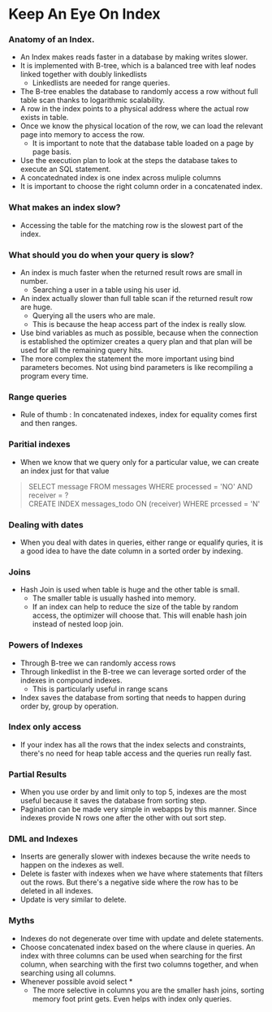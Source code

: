 # Keep An Eye On Index

### Anatomy of an Index. 
* An Index makes reads faster in a database by making writes slower.
* It is implemented with B-tree, which is a balanced tree with leaf nodes linked together with doubly linkedlists
  * Linkedlists are needed for range queries. 
* The B-tree enables the database to randomly access a row without full table scan thanks to logarithmic scalability. 
* A row in the index points to a physical address where the actual row exists in table. 
* Once we know the physical location of the row, we can load the relevant page into memory to access the row. 
  * It is important to note that the database table loaded on a page by page basis. 
* Use the execution plan to look at the steps the database takes to execute an SQL statement. 
* A concatednated index is one index across muliple columns
* It is important to choose the right column order in a concatenated index. 

### What makes an index slow? 
* Accessing the table for the matching row is the slowest part of the index.

### What should you do when your query is slow?
* An index is much faster when the returned result rows are small in number. 
  * Searching a user in a table using his user id. 
* An index actually slower than full table scan if the returned result row are huge. 
  * Querying all the users who are male. 
  * This is because the heap access part of the index is really slow. 
* Use bind variables as much as possible, because when the connection is established the optimizer creates a query plan and that plan will be used for all the remaining query hits. 
* The more complex the statement the more important using bind parameters becomes. Not using bind parameters is like recompiling a program every time. 

### Range queries
* Rule of thumb : In concatenated indexes, index for equality comes first and then ranges. 

### Paritial indexes 
* When we know that we query only for a particular value, we can create an index just for that value
 > SELECT message FROM messages WHERE processed = 'NO' AND receiver = ?  
 > CREATE INDEX messages_todo ON (receiver) WHERE prcessed = 'N'
 
### Dealing with dates
* When you deal with dates in queries, either range or equalify quries, it is a good idea to have the date column in a sorted order by indexing. 

### Joins
* Hash Join is used when table is huge and the other table is small. 
  * The smaller table is usually hashed into memory. 
  * If an index can help to reduce the size of the table by random access, the optimizer will choose that. This will enable hash join instead of nested loop join. 
  
### Powers of Indexes
* Through B-tree we can randomly access rows 
* Through linkedlist in the B-tree we can leverage sorted order of the indexes in compound indexes. 
  * This is particularly useful in range scans
* Index saves the database from sorting that needs to happen during order by, group by operation. 

### Index only access
* If your index has all the rows that the index selects and constraints, there's no need for heap table access and the queries run really fast. 

### Partial Results 
* When you use order by and limit only to top 5, indexes are the most useful because it saves the database from sorting step.
* Pagination can be made very simple in webapps by this manner. Since indexes provide N rows one after the other with out sort step.

### DML and Indexes
* Inserts are generally slower with indexes because the write needs to happen on the indexes as well. 
* Delete is faster with indexes when we have where statements that filters out the rows. But there's a negative side where the row has to be deleted in all indexes. 
* Update is very similar to delete. 

### Myths
* Indexes do not degenerate over time with update and delete statements. 
* Choose concatenated index based on the where clause in queries. An index with three columns can be used when searching for the first column, when searching with the first two columns together, and when searching using all columns.
* Whenever possible avoid select *
  * The more selective in columns you are the smaller hash joins, sorting memory foot print gets. Even helps with index only queries. 




